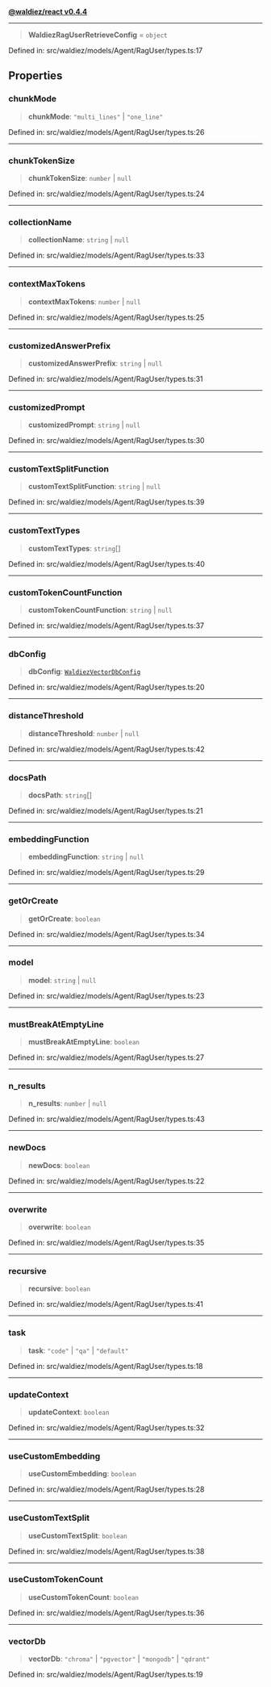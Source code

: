[**@waldiez/react v0.4.4**](../../README.md)

***

> **WaldiezRagUserRetrieveConfig** = `object`

Defined in: src/waldiez/models/Agent/RagUser/types.ts:17

## Properties

### chunkMode

> **chunkMode**: `"multi_lines"` \| `"one_line"`

Defined in: src/waldiez/models/Agent/RagUser/types.ts:26

***

### chunkTokenSize

> **chunkTokenSize**: `number` \| `null`

Defined in: src/waldiez/models/Agent/RagUser/types.ts:24

***

### collectionName

> **collectionName**: `string` \| `null`

Defined in: src/waldiez/models/Agent/RagUser/types.ts:33

***

### contextMaxTokens

> **contextMaxTokens**: `number` \| `null`

Defined in: src/waldiez/models/Agent/RagUser/types.ts:25

***

### customizedAnswerPrefix

> **customizedAnswerPrefix**: `string` \| `null`

Defined in: src/waldiez/models/Agent/RagUser/types.ts:31

***

### customizedPrompt

> **customizedPrompt**: `string` \| `null`

Defined in: src/waldiez/models/Agent/RagUser/types.ts:30

***

### customTextSplitFunction

> **customTextSplitFunction**: `string` \| `null`

Defined in: src/waldiez/models/Agent/RagUser/types.ts:39

***

### customTextTypes

> **customTextTypes**: `string`[]

Defined in: src/waldiez/models/Agent/RagUser/types.ts:40

***

### customTokenCountFunction

> **customTokenCountFunction**: `string` \| `null`

Defined in: src/waldiez/models/Agent/RagUser/types.ts:37

***

### dbConfig

> **dbConfig**: [`WaldiezVectorDbConfig`](WaldiezVectorDbConfig.md)

Defined in: src/waldiez/models/Agent/RagUser/types.ts:20

***

### distanceThreshold

> **distanceThreshold**: `number` \| `null`

Defined in: src/waldiez/models/Agent/RagUser/types.ts:42

***

### docsPath

> **docsPath**: `string`[]

Defined in: src/waldiez/models/Agent/RagUser/types.ts:21

***

### embeddingFunction

> **embeddingFunction**: `string` \| `null`

Defined in: src/waldiez/models/Agent/RagUser/types.ts:29

***

### getOrCreate

> **getOrCreate**: `boolean`

Defined in: src/waldiez/models/Agent/RagUser/types.ts:34

***

### model

> **model**: `string` \| `null`

Defined in: src/waldiez/models/Agent/RagUser/types.ts:23

***

### mustBreakAtEmptyLine

> **mustBreakAtEmptyLine**: `boolean`

Defined in: src/waldiez/models/Agent/RagUser/types.ts:27

***

### n\_results

> **n\_results**: `number` \| `null`

Defined in: src/waldiez/models/Agent/RagUser/types.ts:43

***

### newDocs

> **newDocs**: `boolean`

Defined in: src/waldiez/models/Agent/RagUser/types.ts:22

***

### overwrite

> **overwrite**: `boolean`

Defined in: src/waldiez/models/Agent/RagUser/types.ts:35

***

### recursive

> **recursive**: `boolean`

Defined in: src/waldiez/models/Agent/RagUser/types.ts:41

***

### task

> **task**: `"code"` \| `"qa"` \| `"default"`

Defined in: src/waldiez/models/Agent/RagUser/types.ts:18

***

### updateContext

> **updateContext**: `boolean`

Defined in: src/waldiez/models/Agent/RagUser/types.ts:32

***

### useCustomEmbedding

> **useCustomEmbedding**: `boolean`

Defined in: src/waldiez/models/Agent/RagUser/types.ts:28

***

### useCustomTextSplit

> **useCustomTextSplit**: `boolean`

Defined in: src/waldiez/models/Agent/RagUser/types.ts:38

***

### useCustomTokenCount

> **useCustomTokenCount**: `boolean`

Defined in: src/waldiez/models/Agent/RagUser/types.ts:36

***

### vectorDb

> **vectorDb**: `"chroma"` \| `"pgvector"` \| `"mongodb"` \| `"qdrant"`

Defined in: src/waldiez/models/Agent/RagUser/types.ts:19
